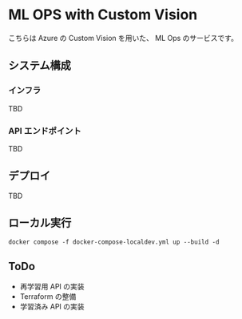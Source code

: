 # ML OPS with Custom Vision

こちらは Azure の Custom Vision を用いた、
ML Ops のサービスです。

## システム構成

### インフラ

TBD

### API エンドポイント

TBD

## デプロイ

TBD

## ローカル実行

```
docker compose -f docker-compose-localdev.yml up --build -d
```

## ToDo

- 再学習用 API の実装
- Terraform の整備
- 学習済み API の実装
